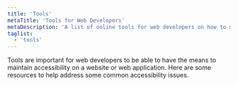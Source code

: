 ```yaml
---
title: 'Tools'
metaTitle: 'Tools for Web Developers'
metaDescription: 'A list of online tools for web developers on how to maintain a focus on a11y when developing.'
taglist:
  - 'tools'
---
```


Tools are important for web developers to be able to have the means to maintain accessibility on a website or web application. Here are some resources to help address some common accessibility issues.

<TagList />

